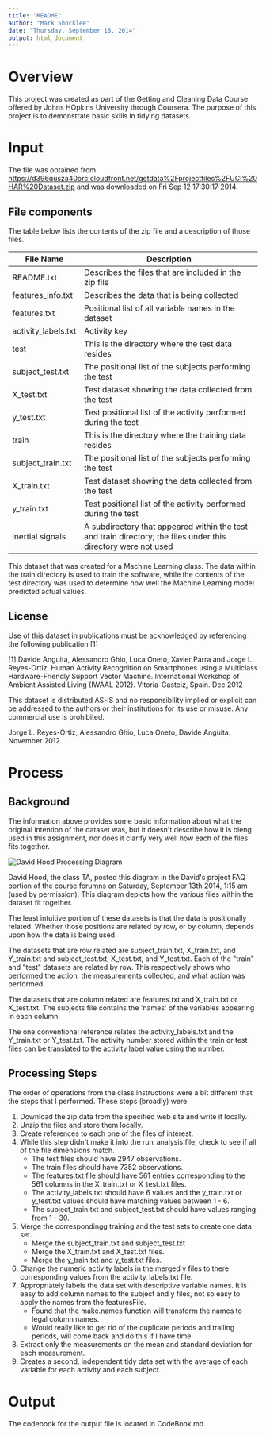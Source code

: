 ```yaml
---
title: "README"
author: "Mark Shocklee"
date: "Thursday, September 18, 2014"
output: html_document
---
```

# Overview
This project was created as part of the Getting and Cleaning Data Course offered by Johns HOpkins University through Coursera.  The purpose of this project is to demonstrate basic skills in tidying datasets.

# Input

The file was obtained from 
https://d396qusza40orc.cloudfront.net/getdata%2Fprojectfiles%2FUCI%20HAR%20Dataset.zip and was downloaded on Fri Sep 12 17:30:17 2014.

## File components

The table below lists the contents of the zip file and a description of those files.

File Name           | Description
------------------- | ---------------------------------------------------------
README.txt          | Describes the files that are included in the zip file
features_info.txt   | Describes the data that is being collected
features.txt        | Positional list of all variable names in the dataset
activity_labels.txt | Activity key
test                | This is the directory where the test data resides
subject_test.txt    | The positional list of the subjects performing the test
X_test.txt          | Test dataset showing the data collected from the test
y_test.txt          | Test positional list of the activity performed during the test
train               | This is the directory where the training data resides
subject_train.txt   | The positional list of the subjects performing the test
X_train.txt         | Test dataset showing the data collected from the test
y_train.txt         | Test positional list of the activity performed during the test
inertial signals    | A subdirectory that appeared within the test and train directory; the files under this directory were not used

This dataset that was created for a Machine Learning class.  The data within the train directory is used to train the software, while the contents of the test directory was used to determine how well the Machine Learning model predicted actual values.

## License

Use of this dataset in publications must be acknowledged by referencing the following publication [1] 

[1] Davide Anguita, Alessandro Ghio, Luca Oneto, Xavier Parra and Jorge L. Reyes-Ortiz. Human Activity Recognition on Smartphones using a Multiclass Hardware-Friendly Support Vector Machine. International Workshop of Ambient Assisted Living (IWAAL 2012). Vitoria-Gasteiz, Spain. Dec 2012

This dataset is distributed AS-IS and no responsibility implied or explicit can be addressed to the authors or their institutions for its use or misuse. Any commercial use is prohibited.

Jorge L. Reyes-Ortiz, Alessandro Ghio, Luca Oneto, Davide Anguita. November 2012.

# Process

## Background

The information above provides some basic information about what the original intention of the dataset was, but it doesn't describe how it is bieng used in this assignment, nor does it clarify very well how each of the files fits together.

![David Hood Processing Diagram](https://coursera-forum-screenshots.s3.amazonaws.com/ab/a2776024af11e4a69d5576f8bc8459/Slide2.png)

David Hood, the class TA, posted this diagram in the David's project FAQ portion of the course forumns on Saturday, September 13th 2014, 1:15 am (used by permission).  This diagram depicts how the various files within the dataset fit together.

The least intuitive portion of these datasets is that the data is positionally related.  Whether those positions are related by row, or by column, depends upon how the data is being used.  

The datasets that are row related are subject_train.txt, X_train.txt, and Y_train.txt and subject_test.txt, X_test.txt, and Y_test.txt.  Each of the "train" and "test" datasets are related by row.  This respectively shows who performed the action, the measurements collected, and what action was performed.

The datasets that are column related are features.txt and X_train.txt or X_test.txt.  The subjects file contains the 'names' of the variables appearing in each column.

The one conventional reference relates the activity_labels.txt and the Y_train.txt or Y_test.txt. The activity number stored within the train or test files can be translated to the activity label value using the number.

## Processing Steps

The order of operations from the class instructions were a bit different that the steps that I performed.  These steps (broadly) were

1. Download the zip data from the specified web site and write it locally.
2. Unzip the files and store them locally.
3. Create references to each one of the files of interest.
4. While this step didn't make it into the run_analysis file, check to see if
   all of the file dimensions match.
   + The test files should have 2947 observations.
   + The train files should have 7352 observations.
   + The features.txt file should have 561 entries corresponding to the 
     561 columns in the X_train.txt or X_test.txt files.
   + The activity_labels.txt should have 6 values and the y_train.txt or
     y_test.txt values should have matching values between 1 - 6.
   + The subject_train.txt and subject_test.txt should have values ranging from
     1 - 30.
5. Merge the correspondingg training and the test sets to create one data set.
   + Merge the subject_train.txt and subject_test.txt
   + Merge the X_train.txt and X_test.txt files.
   + Merge the y_train.txt and y_test.txt files.
6. Change the numeric activity labels in the merged y files to there 
   corresponding values from the activity_labels.txt file.
7. Appropriately labels the data set with descriptive variable names.  It is easy
   to add column names to the subject and y files, not so easy to apply the names
   from the featuresFile.
   + Found that the make.names function will transform the names to legal 
     column names.  
   + Would really like to get rid of the duplicate periods and trailing periods,
     will come back and do this if I have time.
8. Extract only the measurements on the mean and standard deviation for each
   measurement. 
9. Creates a second, independent tidy data set with the average of each variable
   for each activity and each subject.

# Output

The codebook for the output file is located in CodeBook.md.